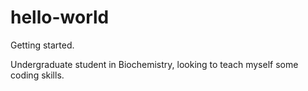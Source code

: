# hello-world
Getting started.

Undergraduate student in Biochemistry, looking to teach myself some coding skills. 
